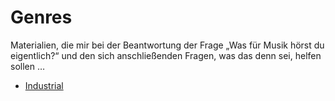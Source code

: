 # Genres

Materialien, die mir bei der Beantwortung der Frage
„Was für Musik hörst du eigentlich?“
und den sich anschließenden Fragen, was das denn sei, helfen sollen …

- [Industrial](./industrial.md)

